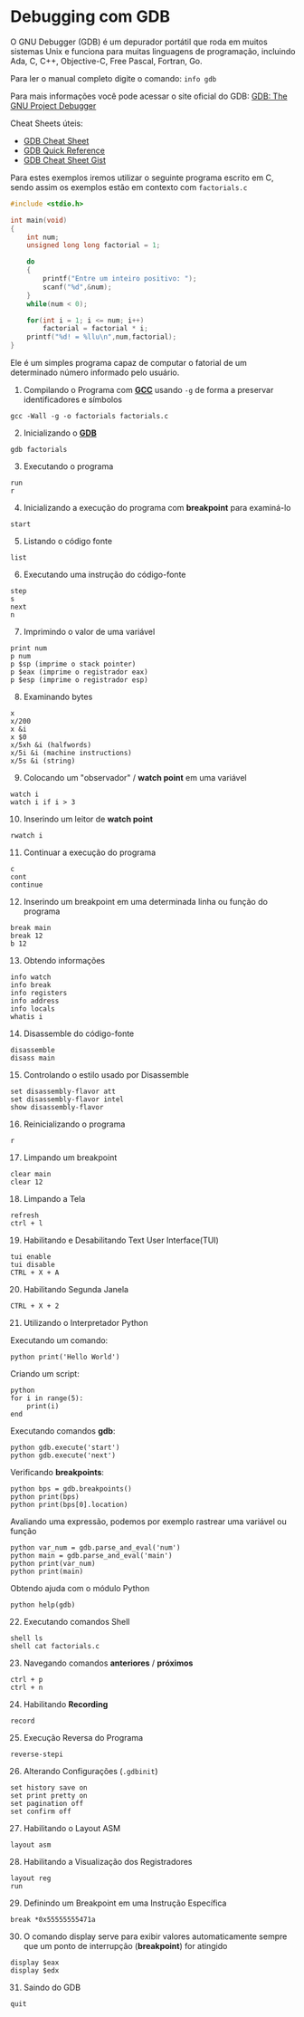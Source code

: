 # Debugging com GDB

O GNU Debugger (GDB) é um depurador portátil que roda em muitos sistemas Unix e funciona para muitas linguagens de programação, incluindo Ada, C, C++, Objective-C, Free Pascal, Fortran, Go.

Para ler o manual completo digite o comando: `info gdb`

Para mais informações você pode acessar o site oficial do GDB: [GDB: The GNU Project Debugger](https://www.gnu.org/software/gdb/)

Cheat Sheets úteis:

- [GDB Cheat Sheet](https://darkdust.net/files/GDB%20Cheat%20Sheet.pdf)
- [GDB Quick Reference](https://users.ece.utexas.edu/~adnan/gdb-refcard.pdf)
- [GDB Cheat Sheet Gist](https://gist.github.com/rkubik/b96c23bd8ed58333de37f2b8cd052c30)

Para estes exemplos iremos utilizar o seguinte programa escrito em C, sendo assim os exemplos estão em contexto com `factorials.c`

```c
#include <stdio.h>

int main(void)
{
    int num;
    unsigned long long factorial = 1;

    do
    {
        printf("Entre um inteiro positivo: ");
        scanf("%d",&num);
    }
    while(num < 0);

    for(int i = 1; i <= num; i++)
        factorial = factorial * i;
    printf("%d! = %llu\n",num,factorial);
}
```

Ele é um simples programa capaz de computar o fatorial de um determinado número informado pelo usuário.

1. Compilando o Programa com **[GCC](https://gcc.gnu.org/)** usando `-g` de forma a preservar identificadores e símbolos

```
gcc -Wall -g -o factorials factorials.c
```

2. Inicializando o **[GDB](https://www.gnu.org/software/gdb/)** 

```
gdb factorials
```

3. Executando o programa

```
run
r
```

4. Inicializando a execução do programa com **breakpoint** para examiná-lo

```
start
```

5. Listando o código fonte

```
list
```

6. Executando uma instrução do código-fonte

```
step 
s
next
n
```

7. Imprimindo o valor de uma variável

```
print num
p num
p $sp (imprime o stack pointer)
p $eax (imprime o registrador eax)
p $esp (imprime o registrador esp)
```

8. Examinando bytes

```
x
x/200
x &i
x $0
x/5xh &i (halfwords)
x/5i &i (machine instructions)
x/5s &i (string)
```

9. Colocando um "observador" / **watch point** em uma variável

```
watch i
watch i if i > 3
```

10. Inserindo um leitor de **watch point**

```
rwatch i
```

11. Continuar a execução do programa

```
c
cont
continue
```

12. Inserindo um breakpoint em uma determinada linha ou função do programa

```
break main
break 12
b 12
```

13. Obtendo informações

```
info watch
info break
info registers
info address
info locals
whatis i
```

14. Disassemble do código-fonte

```
disassemble
disass main
```

15. Controlando o estilo usado por Disassemble

```
set disassembly-flavor att
set disassembly-flavor intel
show disassembly-flavor
```

16. Reinicializando o programa

```
r
```

17. Limpando um breakpoint

```
clear main
clear 12
```

18. Limpando a Tela

``` 
refresh
ctrl + l
```

19. Habilitando e Desabilitando Text User Interface(TUI)

```
tui enable
tui disable
CTRL + X + A
```

20. Habilitando Segunda Janela

```
CTRL + X + 2
```

21. Utilizando o Interpretador Python

Executando um comando: 

```
python print('Hello World')
```

Criando um script:

```
python
for i in range(5):
    print(i)
end
```

Executando comandos **gdb**:

```
python gdb.execute('start')
python gdb.execute('next')
```

Verificando **breakpoints**:

```
python bps = gdb.breakpoints()
python print(bps)
python print(bps[0].location)
```

Avaliando uma expressão, podemos por exemplo rastrear uma variável ou função

```
python var_num = gdb.parse_and_eval('num')
python main = gdb.parse_and_eval('main')
python print(var_num)
python print(main)
```

Obtendo ajuda com o módulo Python

```
python help(gdb)
```

22. Executando comandos Shell

```
shell ls
shell cat factorials.c
``` 

23. Navegando comandos **anteriores** / **próximos**

```
ctrl + p
ctrl + n
```

24. Habilitando **Recording**

```
record
```

25. Execução Reversa do Programa

```
reverse-stepi
```

26. Alterando Configurações (`.gdbinit`)

```
set history save on
set print pretty on
set pagination off
set confirm off
```

27. Habilitando o Layout ASM

```
layout asm
```

28. Habilitando a Visualização dos Registradores

```
layout reg
run
```

29. Definindo um Breakpoint em uma Instrução Específica

```
break *0x55555555471a
```

30. O comando display serve para exibir valores automaticamente sempre que um ponto de interrupção (**breakpoint**) for atingido

```
display $eax
display $edx
```

31. Saindo do GDB

```
quit
```
